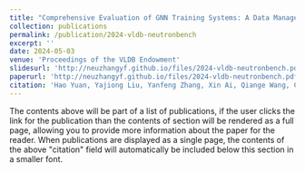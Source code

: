 ```yaml
---
title: "Comprehensive Evaluation of GNN Training Systems: A Data Management Perspective"
collection: publications
permalink: /publication/2024-vldb-neutronbench
excerpt: ''
date: 2024-05-03
venue: 'Proceedings of the VLDB Endowment'
slidesurl: 'http://neuzhangyf.github.io/files/2024-vldb-neutronbench.pdf'
paperurl: 'http://neuzhangyf.github.io/files/2024-vldb-neutronbench.pdf'
citation: 'Hao Yuan, Yajiong Liu, Yanfeng Zhang, Xin Ai, Qiange Wang, Chaoyi Chen, Yu Gu, and Ge Yu. Comprehensive Evaluation of GNN Training Systems: A Data Management Perspective. <i>Proceedings of the VLDB Endowment</i>, 17(6): 1241-1254, 2024.'
---
```


The contents above will be part of a list of publications, if the user clicks the link for the publication than the contents of section will be rendered as a full page, allowing you to provide more information about the paper for the reader. When publications are displayed as a single page, the contents of the above "citation" field will automatically be included below this section in a smaller font.
